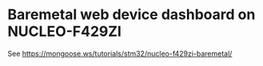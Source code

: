 # Baremetal web device dashboard on NUCLEO-F429ZI

See https://mongoose.ws/tutorials/stm32/nucleo-f429zi-baremetal/
